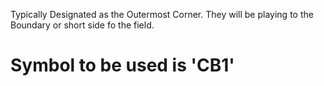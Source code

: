 Typically Designated as the Outermost Corner. They will be playing to the Boundary or short side fo the field. 

# Symbol to be used is 'CB1'